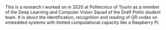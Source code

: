 This is a research I worked on in 2020 at Politecnico of Tourin as a member of the Deep Learning and Computer Vision Squad of the Draft Polito student team. It is about the identification, recognition and reading of QR codes on embedded systems with limited computational capacity like a Raspberry Pi.
